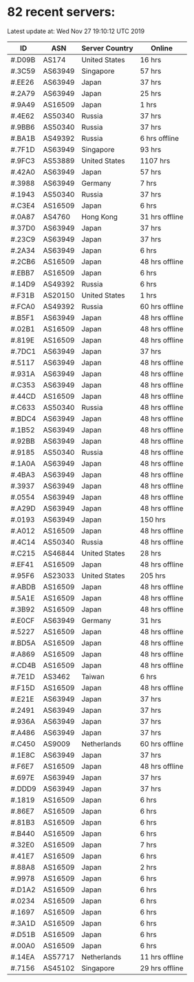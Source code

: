 # 82 recent servers:

Latest update at: Wed Nov 27 19:10:12 UTC 2019

| ID | ASN | Server Country | Online |
| -- | --- | -------------- | ------ |
| #.D09B | AS174 | United States | 16 hrs |
| #.3C59 | AS63949 | Singapore | 57 hrs |
| #.EE26 | AS63949 | Japan | 37 hrs |
| #.2A79 | AS63949 | Japan | 25 hrs |
| #.9A49 | AS16509 | Japan | 1 hrs |
| #.4E62 | AS50340 | Russia | 37 hrs |
| #.9BB6 | AS50340 | Russia | 37 hrs |
| #.BA1B | AS49392 | Russia | 6 hrs offline |
| #.7F1D | AS63949 | Singapore | 93 hrs |
| #.9FC3 | AS53889 | United States | 1107 hrs |
| #.42A0 | AS63949 | Japan | 57 hrs |
| #.3988 | AS63949 | Germany | 7 hrs |
| #.1943 | AS50340 | Russia | 37 hrs |
| #.C3E4 | AS16509 | Japan | 6 hrs |
| #.0A87 | AS4760 | Hong Kong | 31 hrs offline |
| #.37D0 | AS63949 | Japan | 37 hrs |
| #.23C9 | AS63949 | Japan | 37 hrs |
| #.2A34 | AS63949 | Japan | 6 hrs |
| #.2CB6 | AS16509 | Japan | 48 hrs offline |
| #.EBB7 | AS16509 | Japan | 6 hrs |
| #.14D9 | AS49392 | Russia | 6 hrs |
| #.F31B | AS20150 | United States | 1 hrs |
| #.FCA0 | AS49392 | Russia | 60 hrs offline |
| #.B5F1 | AS63949 | Japan | 48 hrs offline |
| #.02B1 | AS16509 | Japan | 48 hrs offline |
| #.819E | AS16509 | Japan | 48 hrs offline |
| #.7DC1 | AS63949 | Japan | 37 hrs |
| #.5117 | AS63949 | Japan | 48 hrs offline |
| #.931A | AS63949 | Japan | 48 hrs offline |
| #.C353 | AS63949 | Japan | 48 hrs offline |
| #.44CD | AS16509 | Japan | 48 hrs offline |
| #.C633 | AS50340 | Russia | 48 hrs offline |
| #.BDC4 | AS63949 | Japan | 48 hrs offline |
| #.1B52 | AS63949 | Japan | 48 hrs offline |
| #.92BB | AS63949 | Japan | 48 hrs offline |
| #.9185 | AS50340 | Russia | 48 hrs offline |
| #.1A0A | AS63949 | Japan | 48 hrs offline |
| #.4BA3 | AS63949 | Japan | 48 hrs offline |
| #.3937 | AS63949 | Japan | 48 hrs offline |
| #.0554 | AS63949 | Japan | 48 hrs offline |
| #.A29D | AS63949 | Japan | 48 hrs offline |
| #.0193 | AS63949 | Japan | 150 hrs |
| #.A012 | AS16509 | Japan | 48 hrs offline |
| #.4C14 | AS50340 | Russia | 48 hrs offline |
| #.C215 | AS46844 | United States | 28 hrs |
| #.EF41 | AS16509 | Japan | 48 hrs offline |
| #.95F6 | AS23033 | United States | 205 hrs |
| #.ABDB | AS16509 | Japan | 48 hrs offline |
| #.5A1E | AS16509 | Japan | 48 hrs offline |
| #.3B92 | AS16509 | Japan | 48 hrs offline |
| #.E0CF | AS63949 | Germany | 31 hrs |
| #.5227 | AS16509 | Japan | 48 hrs offline |
| #.BD5A | AS16509 | Japan | 48 hrs offline |
| #.A869 | AS16509 | Japan | 48 hrs offline |
| #.CD4B | AS16509 | Japan | 48 hrs offline |
| #.7E1D | AS3462 | Taiwan | 6 hrs |
| #.F15D | AS16509 | Japan | 48 hrs offline |
| #.E21E | AS63949 | Japan | 37 hrs |
| #.2491 | AS63949 | Japan | 37 hrs |
| #.936A | AS63949 | Japan | 37 hrs |
| #.A486 | AS63949 | Japan | 37 hrs |
| #.C450 | AS9009 | Netherlands | 60 hrs offline |
| #.1E8C | AS63949 | Japan | 37 hrs |
| #.F6E7 | AS16509 | Japan | 48 hrs offline |
| #.697E | AS63949 | Japan | 37 hrs |
| #.DDD9 | AS63949 | Japan | 37 hrs |
| #.1819 | AS16509 | Japan | 6 hrs |
| #.86E7 | AS16509 | Japan | 6 hrs |
| #.81B3 | AS16509 | Japan | 6 hrs |
| #.B440 | AS16509 | Japan | 6 hrs |
| #.32E0 | AS16509 | Japan | 7 hrs |
| #.41E7 | AS16509 | Japan | 6 hrs |
| #.88A8 | AS16509 | Japan | 2 hrs |
| #.9978 | AS16509 | Japan | 6 hrs |
| #.D1A2 | AS16509 | Japan | 6 hrs |
| #.0234 | AS16509 | Japan | 6 hrs |
| #.1697 | AS16509 | Japan | 6 hrs |
| #.3A1D | AS16509 | Japan | 6 hrs |
| #.D51B | AS16509 | Japan | 6 hrs |
| #.00A0 | AS16509 | Japan | 6 hrs |
| #.14EA | AS57717 | Netherlands | 11 hrs offline |
| #.7156 | AS45102 | Singapore | 29 hrs offline |

